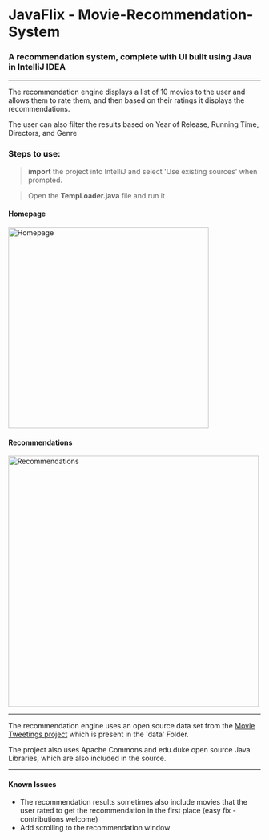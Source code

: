 # JavaFlix - Movie-Recommendation-System
### A recommendation system, complete with UI built using Java in IntelliJ IDEA
---

The recommendation engine displays a list of 10 movies to the user and allows them to rate them, and then based on their ratings it displays the recommendations.

The user can also filter the results based on Year of Release, Running Time, Directors, and Genre

### Steps to use:
>**import** the project into IntelliJ and select 'Use existing sources' when prompted.

>Open the **TempLoader.java** file and run it

#### Homepage
<img src="https://i.imgur.com/rG2kGKk.png?1" alt="Homepage" width=400>


#### Recommendations
<img src="https://i.imgur.com/biHHfgK.png?1" alt="Recommendations" width=500>

---

The recommendation engine uses an open source data set from the [Movie Tweetings project](https://github.com/sidooms/MovieTweetings) which is present in the 'data' Folder.

The project also uses Apache Commons and edu.duke open source Java Libraries, which are also included in the source.

---

#### Known Issues
- The recommendation results sometimes also include movies that the user rated to get the recommendation in the first place (easy fix - contributions welcome)
- Add scrolling to the recommendation window

